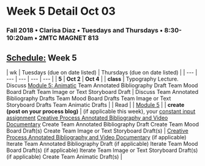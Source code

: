 # Week 5 Detail Oct 03

### Fall 2018 • Clarisa Diaz • Tuesdays and Thursdays • 8:30-10:20am • 2MTC MAGNET 813

## [Schedule:](./) Week 5

| wk | Tuesdays \(due on date listed\) | Thursdays \(due on date listed\) |
| --- | --- | --- | --- | --- |
| **5** | **Oct 2** | **Oct 4** |
| **class** | Typography Lecture. Discuss [Module 5: Animatic](http://teaching.polishedsolid.com/ip/mod5/content/index.html) Team Annotated Bibliography Draft Team Mood Board Draft Team Image or Text Storyboard Draft | Discuss Team Annotated Bibliography Drafts Team Mood Board Drafts Team Image or Text Storyboard Drafts Team Animatic Drafts |
| Read |  | [Module 5](http://teaching.polishedsolid.com/ip/mod5/content/index.html) |
| **create \(post on your process blog\)** |  \(if applicable this week\), your [constant input assignment](../assignments/constant-input-or-output.md)   [Creative Process Annotated Bibliography and Video Documentary](../projects/creative-process-annotated-bibliography-and-video-documentary.md) Create Team Annotated Bibliography Draft Create Team Mood Board Draft\(s\) Create Team Image or Text Storyboard Draft\(s\) | [Creative Process Annotated Bibliography and Video Documentary](../projects/creative-process-annotated-bibliography-and-video-documentary.md) \(if applicable\)  Iterate Team Annotated Bibliography Draft \(if applicable\) Iterate Team Mood Board Draft\(s\) \(if applicable\) Iterate Team Image or Text Storyboard Draft\(s\) \(if applicable\) Create Team Animatic Draft\(s\) |

